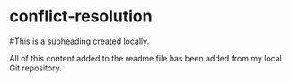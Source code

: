# conflict-resolution

#This is a subheading created locally.

All of this content added to the readme file has been added from my local Git repository.

